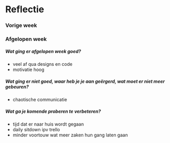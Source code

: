 Reflectie
==========

### Vorige week

### Afgelopen week

#####  Wat ging er afgelopen week goed?
* veel af qua designs en code
* motivatie hoog

#####  Wat ging er niet goed, waar heb je je aan geërgerd, wat moet er niet meer gebeuren?
* chaotische communicatie

##### Wat ga je komende proberen te verbeteren?
* tijd dat er naar huis wordt gegaan
* daily sitdown ipv trello
* minder voortouw wat meer zaken hun gang laten gaan
